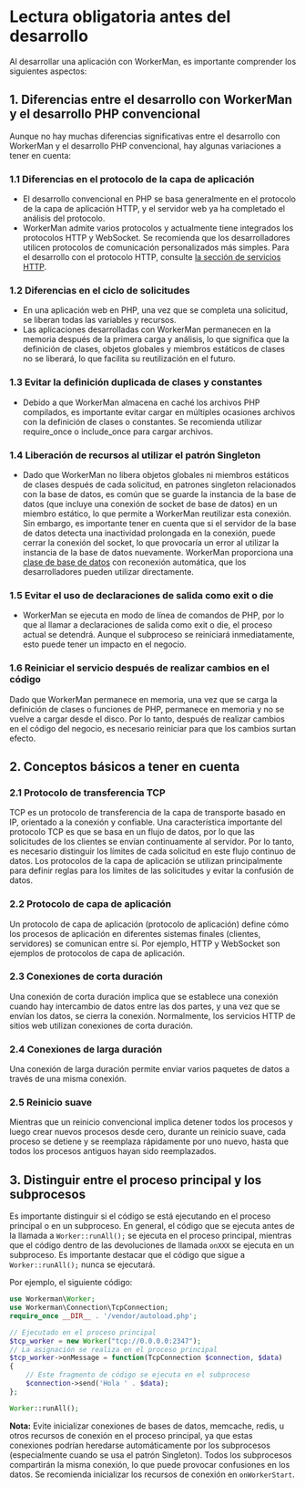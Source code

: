 # Lectura obligatoria antes del desarrollo

Al desarrollar una aplicación con WorkerMan, es importante comprender los siguientes aspectos:

## 1. Diferencias entre el desarrollo con WorkerMan y el desarrollo PHP convencional

Aunque no hay muchas diferencias significativas entre el desarrollo con WorkerMan y el desarrollo PHP convencional, hay algunas variaciones a tener en cuenta:

### 1.1 Diferencias en el protocolo de la capa de aplicación
* El desarrollo convencional en PHP se basa generalmente en el protocolo de la capa de aplicación HTTP, y el servidor web ya ha completado el análisis del protocolo.
* WorkerMan admite varios protocolos y actualmente tiene integrados los protocolos HTTP y WebSocket. Se recomienda que los desarrolladores utilicen protocolos de comunicación personalizados más simples. Para el desarrollo con el protocolo HTTP, consulte [la sección de servicios HTTP](../http/request.md).

### 1.2 Diferencias en el ciclo de solicitudes
* En una aplicación web en PHP, una vez que se completa una solicitud, se liberan todas las variables y recursos.
* Las aplicaciones desarrolladas con WorkerMan permanecen en la memoria después de la primera carga y análisis, lo que significa que la definición de clases, objetos globales y miembros estáticos de clases no se liberará, lo que facilita su reutilización en el futuro.

### 1.3 Evitar la definición duplicada de clases y constantes
* Debido a que WorkerMan almacena en caché los archivos PHP compilados, es importante evitar cargar en múltiples ocasiones archivos con la definición de clases o constantes. Se recomienda utilizar require_once o include_once para cargar archivos.

### 1.4 Liberación de recursos al utilizar el patrón Singleton
* Dado que WorkerMan no libera objetos globales ni miembros estáticos de clases después de cada solicitud, en patrones singleton relacionados con la base de datos, es común que se guarde la instancia de la base de datos (que incluye una conexión de socket de base de datos) en un miembro estático, lo que permite a WorkerMan reutilizar esta conexión. Sin embargo, es importante tener en cuenta que si el servidor de la base de datos detecta una inactividad prolongada en la conexión, puede cerrar la conexión del socket, lo que provocaría un error al utilizar la instancia de la base de datos nuevamente. WorkerMan proporciona una [clase de base de datos](../components/workerman-mysql.md) con reconexión automática, que los desarrolladores pueden utilizar directamente.

### 1.5 Evitar el uso de declaraciones de salida como exit o die
* WorkerMan se ejecuta en modo de línea de comandos de PHP, por lo que al llamar a declaraciones de salida como exit o die, el proceso actual se detendrá. Aunque el subproceso se reiniciará inmediatamente, esto puede tener un impacto en el negocio.

### 1.6 Reiniciar el servicio después de realizar cambios en el código
Dado que WorkerMan permanece en memoria, una vez que se carga la definición de clases o funciones de PHP, permanece en memoria y no se vuelve a cargar desde el disco. Por lo tanto, después de realizar cambios en el código del negocio, es necesario reiniciar para que los cambios surtan efecto.

## 2. Conceptos básicos a tener en cuenta

### 2.1 Protocolo de transferencia TCP
TCP es un protocolo de transferencia de la capa de transporte basado en IP, orientado a la conexión y confiable. Una característica importante del protocolo TCP es que se basa en un flujo de datos, por lo que las solicitudes de los clientes se envían continuamente al servidor. Por lo tanto, es necesario distinguir los límites de cada solicitud en este flujo continuo de datos. Los protocolos de la capa de aplicación se utilizan principalmente para definir reglas para los límites de las solicitudes y evitar la confusión de datos.

### 2.2 Protocolo de capa de aplicación
Un protocolo de capa de aplicación (protocolo de aplicación) define cómo los procesos de aplicación en diferentes sistemas finales (clientes, servidores) se comunican entre sí. Por ejemplo, HTTP y WebSocket son ejemplos de protocolos de capa de aplicación.

### 2.3 Conexiones de corta duración
Una conexión de corta duración implica que se establece una conexión cuando hay intercambio de datos entre las dos partes, y una vez que se envían los datos, se cierra la conexión. Normalmente, los servicios HTTP de sitios web utilizan conexiones de corta duración.

### 2.4 Conexiones de larga duración
Una conexión de larga duración permite enviar varios paquetes de datos a través de una misma conexión.

### 2.5 Reinicio suave
Mientras que un reinicio convencional implica detener todos los procesos y luego crear nuevos procesos desde cero, durante un reinicio suave, cada proceso se detiene y se reemplaza rápidamente por uno nuevo, hasta que todos los procesos antiguos hayan sido reemplazados.

## 3. Distinguir entre el proceso principal y los subprocesos
Es importante distinguir si el código se está ejecutando en el proceso principal o en un subproceso. En general, el código que se ejecuta antes de la llamada a `Worker::runAll();` se ejecuta en el proceso principal, mientras que el código dentro de las devoluciones de llamada `onXXX` se ejecuta en un subproceso. Es importante destacar que el código que sigue a `Worker::runAll();` nunca se ejecutará.

Por ejemplo, el siguiente código:

```php
use Workerman\Worker;
use Workerman\Connection\TcpConnection;
require_once __DIR__ . '/vendor/autoload.php';

// Ejecutado en el proceso principal
$tcp_worker = new Worker("tcp://0.0.0.0:2347");
// La asignación se realiza en el proceso principal
$tcp_worker->onMessage = function(TcpConnection $connection, $data)
{
    // Este fragmento de código se ejecuta en el subproceso
    $connection->send('Hola ' . $data);
};

Worker::runAll();
```

**Nota:** Evite inicializar conexiones de bases de datos, memcache, redis, u otros recursos de conexión en el proceso principal, ya que estas conexiones podrían heredarse automáticamente por los subprocesos (especialmente cuando se usa el patrón Singleton). Todos los subprocesos compartirán la misma conexión, lo que puede provocar confusiones en los datos. Se recomienda inicializar los recursos de conexión en `onWorkerStart`.

